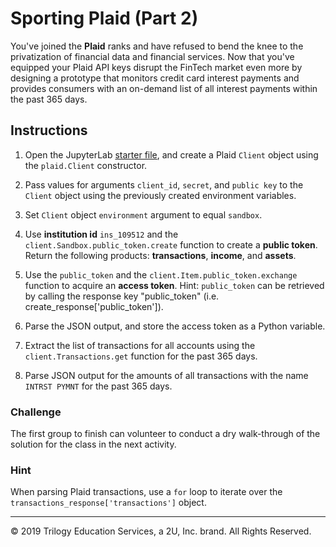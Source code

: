 # Sporting Plaid (Part 2)

You've joined the **Plaid** ranks and have refused to bend the knee to the privatization of financial data and financial services. Now that you've equipped your Plaid API keys disrupt the FinTech market even more by designing a prototype that monitors credit card interest payments and provides consumers with an on-demand list of all interest payments within the past 365 days.

## Instructions

1. Open the JupyterLab [starter file](Unsolved/sporting_plaid.ipynb), and create a Plaid `Client` object using the `plaid.Client` constructor.

2. Pass values for arguments `client_id`, `secret`, and `public key` to the `Client` object using the previously created environment variables.

3. Set `Client` object `environment` argument to equal `sandbox`.

4. Use **institution id** `ins_109512` and the `client.Sandbox.public_token.create` function to create a **public token**. Return the following products: **transactions**, **income**, and **assets**.

5. Use the `public_token` and the `client.Item.public_token.exchange` function to acquire an **access token**. Hint: `public_token` can be retrieved by calling the response key "public_token" (i.e. create_response['public_token']).

6. Parse the JSON output, and store the access token as a Python variable.

7. Extract the list of transactions for all accounts using the `client.Transactions.get` function for the past 365 days.

8. Parse JSON output for the amounts of all transactions with the name `INTRST PYMNT` for the past 365 days.

### Challenge

The first group to finish can volunteer to conduct a dry walk-through of the solution for the class in the next activity.

### Hint

When parsing Plaid transactions, use a `for` loop to iterate over the `transactions_response['transactions']` object.

---

© 2019 Trilogy Education Services, a 2U, Inc. brand. All Rights Reserved.
